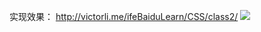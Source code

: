 实现效果：
http://victorli.me/ifeBaiduLearn/CSS/class2/
![](http://owzrnsei2.bkt.clouddn.com//1524567967.png?imageMogr2/thumbnail/!100p)





